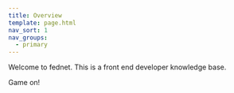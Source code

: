 ```yaml
---
title: Overview
template: page.html
nav_sort: 1
nav_groups:
  - primary
---
```



Welcome to fednet. This is a front end developer knowledge base.

Game on!

